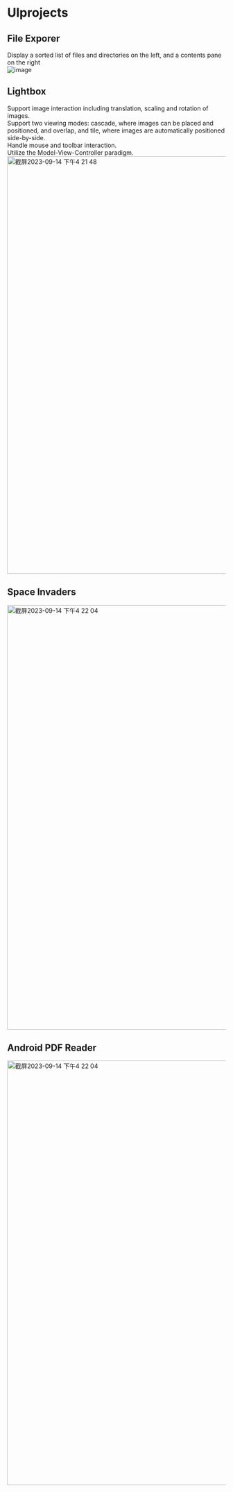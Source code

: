 # UIprojects
## File Exporer
Display a sorted list of files and directories on the left, and a contents pane on the right <br>
![image](https://github.com/stvnshan/UIprojects/assets/83726215/daf90984-8d12-470a-8a1b-00872ce8f793)


## Lightbox
Support image interaction including translation, scaling and rotation of images.<br>
Support two viewing modes: cascade, where images can be placed and positioned, and overlap, and tile, where images are automatically positioned side-by-side.<br>
Handle mouse and toolbar interaction.<br>
Utilize the Model-View-Controller paradigm.<br>
<img width="963" alt="截屏2023-09-14 下午4 21 48" src="https://github.com/stvnshan/UIprojects/assets/83726215/e3ee860b-ed53-49d5-ab6d-b29bae596f32">

## Space Invaders
<img width="979" alt="截屏2023-09-14 下午4 22 04" src="https://github.com/stvnshan/UIprojects/assets/83726215/c364c71e-1e10-4d87-b453-a834351868d3">


## Android PDF Reader
<img width="979" alt="截屏2023-09-14 下午4 22 04" src="https://github.com/stvnshan/UIprojects/assets/83726215/dcdf299d-e51e-45a7-a44c-3e555192e87f">



